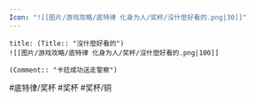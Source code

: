 ```yaml
---
Icon: "![[图片/游戏攻略/底特律 化身为人/奖杯/沒什麼好看的.png|30]]"
---
```

```ad-common-bronze-trophy
title: (Title:: "沒什麼好看的")
![[图片/游戏攻略/底特律 化身为人/奖杯/沒什麼好看的.png|100]]

(Comment:: "卡菈成功送走警察")
```

#底特律/奖杯 #奖杯 #奖杯/铜
